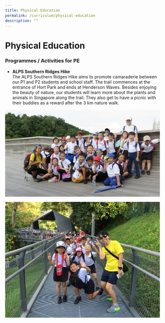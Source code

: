 ```yaml
---
title: Physical Education
permalink: /curriculum/physical-education
description: ""
---
```

# **Physical Education**

### Programmes / Activities for PE

*   **ALPS Southern Ridges Hike**  
The ALPS Southern Ridges Hike aims to promote camaraderie between our P1 and P2 students and school staff. The trail commences at the entrance of Hort Park and ends at Henderson Waves. Besides enjoying the beauty of nature, our students will learn more about the plants and animals in Singapore along the trail. They also get to have a picnic with their buddies as a reward after the 3 km nature walk.
    
![](/images/PEA.jpg)

![](/images/PEB.jpg)